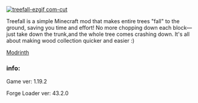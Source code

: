 [![treefall-ezgif com-cut](https://github.com/user-attachments/assets/03903596-10b9-42bd-8d7a-ffb0cfa17464)](https://github.com/moxiu33/treefall/blob/6db705545dac0f8310e94c8d56cd732440b92a02/README-assets/gifs/treefall-ezgif.com-cut.gif)

Treefall is a simple Minecraft mod that makes entire trees "fall" to the ground, saving you time and effort! No more chopping down each block—just take down the trunk,and the whole tree comes crashing down. It's all about making wood collection quicker and easier :)

[Modrinth]()

### info:

Game ver: 1.19.2

Forge Loader ver: 43.2.0
